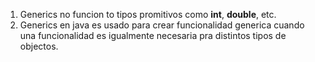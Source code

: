 1. Generics no funcion to tipos promitivos como **int**, **double**, etc.
2. Generics en java es usado para crear funcionalidad generica cuando una funcionalidad es igualmente necesaria pra distintos tipos de objectos.